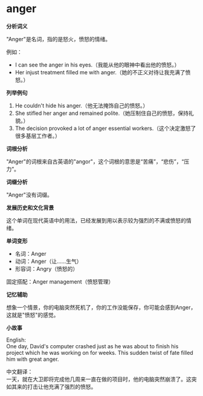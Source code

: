 # anger

**分析词义**

  

"Anger"是名词，指的是怒火，愤怒的情绪。

  

例如：

  

*   I can see the anger in his eyes.（我能从他的眼神中看出他的愤怒。）
*   Her injust treatment filled me with anger.（她的不正义对待让我充满了愤怒。）

  

**列举例句**

  

1.  He couldn't hide his anger.（他无法掩饰自己的愤怒。）
2.  She stifled her anger and remained polite.（她压制住自己的愤怒，保持礼貌。）
3.  The decision provoked a lot of anger essential workers.（这个决定激怒了很多基层工作者。）

  

**词根分析**

  

"Anger"的词根来自古英语的"angor"，这个词根的意思是“苦痛”，“悲伤”，“压力”。

  

**词缀分析**

  

"Anger"没有词缀。

  

**发展历史和文化背景**

  

这个单词在现代英语中的用法，已经发展到用以表示较为强烈的不满或愤怒的情绪。

  

**单词变形**

  

*   名词：Anger
*   动词：Anger（让……生气）
*   形容词：Angry（愤怒的）

  

固定搭配：Anger management（愤怒管理）

  

**记忆辅助**

  

想象一个情景，你的电脑突然死机了，你的工作没能保存，你可能会感到Anger，这就是"愤怒"的感觉。

  

**小故事**

  

English:  
One day, David's computer crashed just as he was about to finish his project which he was working on for weeks. This sudden twist of fate filled him with great anger.

  

中文翻译：  
一天，就在大卫即将完成他几周来一直在做的项目时，他的电脑突然崩溃了。这突如其来的打击让他充满了强烈的愤怒。
